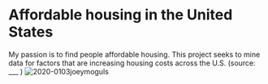 # Affordable housing in the United States
My passion is to find people affordable housing. This project seeks to mine data for factors that are increasing housing costs across the U.S. (source: ___ )
![2020-0103joeymoguls](https://user-images.githubusercontent.com/65983720/176812473-017350a1-de31-4432-bbdb-953b2ee62c20.jpg)
